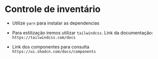 # Controle de inventário

- Utilize `yarn` para instalar as dependencias

- Para estilização iremos utilizar `tailwindcss`. Link da documentação: `https://tailwindcss.com/docs`

- Link dos componentes para consulta `https://ui.shadcn.com/docs/components`
